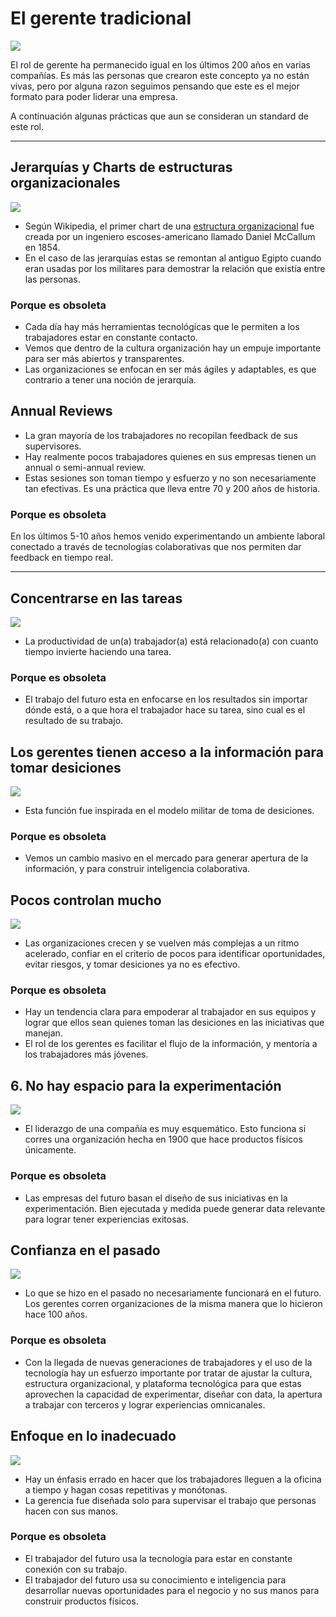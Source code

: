 # El gerente tradicional

![](/assets/gerente-tradicional.jpg)

El rol de gerente ha permanecido igual en los últimos 200 años en varias compañías. Es más las personas que crearon este concepto ya no están vivas, pero por alguna razon seguimos pensando que este es el mejor formato para poder liderar una empresa.

A continuación algunas prácticas que aun se consideran un standard de este rol.

***

## Jerarquías y Charts de estructuras organizacionales

![](/assets/gerente-tradicional-jerarquias.jpg)

- Según Wikipedia, el primer chart de una [estructura organizacional](https://en.wikipedia.org/wiki/Organizational_chart) fue creada por un ingeniero escoses-americano llamado Daniel McCallum en 1854. 
- En el caso de las jerarquías estas se remontan al antiguo Egipto cuando eran usadas por los militares para demostrar la relación que existía entre las personas.

### Porque es obsoleta
- Cada día hay más herramientas tecnológicas que le permiten a los trabajadores estar en constante contacto.
- Vemos que dentro de la cultura organización hay un empuje importante para ser más abiertos y transparentes. 
- Las organizaciones se enfocan en ser más ágiles y adaptables, es que contrario a tener una noción de jerarquía.

## Annual Reviews
- La gran mayoría de los trabajadores no recopilan feedback de sus supervisores. 
- Hay realmente pocos trabajadores quienes en sus empresas tienen un annual o semi-annual review.
- Estas sesiones son toman tiempo y esfuerzo y no son necesariamente tan efectivas. Es una práctica que lleva entre 70 y 200 años de historia.

### Porque es obsoleta
En los últimos 5-10 años hemos venido experimentando un ambiente laboral conectado a través de tecnologías colaborativas que nos permiten dar feedback en tiempo real.

***

## Concentrarse en las tareas

![](/assets/gerente-tradicional-tareas.jpg)

- La productividad de un(a) trabajador(a) está relacionado(a) con cuanto tiempo invierte haciendo una tarea. 

### Porque es obsoleta
- El trabajo del futuro esta en enfocarse en los resultados sin importar dónde está, o a que hora el trabajador hace su tarea, sino cual es el resultado de su trabajo.

## Los gerentes tienen acceso a la información para tomar desiciones

![](/assets/gerente-tradicional-acceso-informacion.jpg)

- Esta función fue inspirada en el modelo militar de toma de desiciones. 

### Porque es obsoleta
- Vemos un cambio masivo en el mercado para generar apertura de la información, y para construir inteligencia colaborativa.

## Pocos controlan mucho

![](/assets/gerente-tradicional-pocos-controlan-mucho.jpg)

-  Las organizaciones crecen y se vuelven más complejas a un ritmo acelerado, confiar en el criterio de pocos para identificar oportunidades, evitar riesgos, y tomar desiciones ya no es efectivo.

### Porque es obsoleta
- Hay un tendencia clara para empoderar al trabajador en sus equipos y lograr que ellos sean quienes toman las desiciones en las iniciativas que manejan.
- El rol de los gerentes es facilitar el flujo de la información, y mentoría a los trabajadores más jóvenes.

## 6. No hay espacio para la experimentación

![](/assets/gerente-tradicional-espacio-experimentacion.jpg)

- El liderazgo de una compañía es muy esquemático. Esto funciona si corres una organización hecha en 1900 que hace productos físicos únicamente.

### Porque es obsoleta
- Las empresas del futuro basan el diseño de sus iniciativas en la experimentación. Bien ejecutada y medida puede generar data relevante para lograr tener experiencias exitosas.

## Confianza en el pasado

![](/assets/gerente-tradicional-confianza-pasado.jpg)

- Lo que se hizo en el pasado no necesariamente funcionará en el futuro. Los gerentes corren organizaciones de la misma manera que lo hicieron hace 100 años.

### Porque es obsoleta
- Con la llegada de nuevas generaciones de trabajadores y el uso de la tecnología hay un esfuerzo importante por tratar de ajustar la cultura, estructura organizacional, y plataforma tecnológica para que estas aprovechen la capacidad de experimentar, diseñar con data, la apertura a trabajar con terceros y lograr experiencias omnicanales.

## Enfoque en lo inadecuado

![](/assets/gerente-tradicional-enfoque-inadecuado.jpg)

- Hay un énfasis errado en hacer que los trabajadores lleguen a la oficina a tiempo y hagan cosas repetitivas y monótonas.
- La gerencia fue diseñada solo para supervisar el trabajo que personas hacen con sus manos.

### Porque es obsoleta
- El trabajador del futuro usa la tecnología para estar en constante conexión con su trabajo.
- El trabajador del futuro usa su conocimiento e inteligencia para desarrollar nuevas oportunidades para el negocio y no sus manos para construir productos físicos.